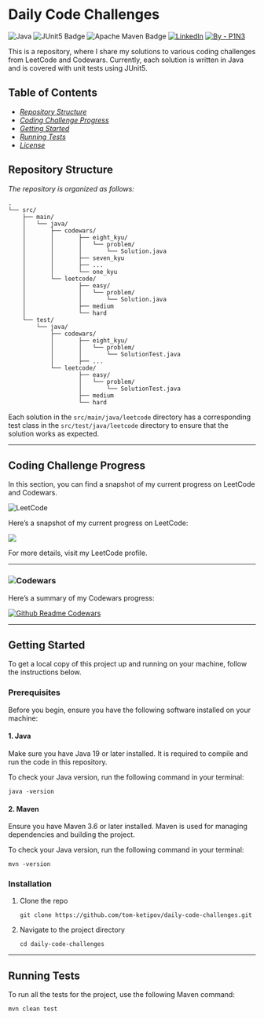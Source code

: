 ﻿# Daily Code Challenges

![Java](https://img.shields.io/badge/java-%23ED8B00.svg?style=for-the-badge&logo=openjdk&logoColor=white) ![JUnit5 Badge](https://img.shields.io/badge/JUnit5-25A162?logo=junit5&logoColor=fff&style=for-the-badge) ![Apache Maven Badge](https://img.shields.io/badge/Apache%20Maven-C71A36?logo=apachemaven&logoColor=fff&style=for-the-badge)  [![LinkedIn](https://img.shields.io/badge/LinkedIn-0077B5?style=for-the-badge&logo=linkedin&logoColor=white)](https://www.linkedin.com/in/thomas-ketipov-623b82178/)
[![By - P1N3](https://img.shields.io/badge/By-P1N3-ffffff?style=for-the-badge)](https://github.com/tom-ketipov)

This is a repository, where I share my solutions to various coding challenges from LeetCode and Codewars. Currently, each solution is written in Java and is covered with unit tests using JUnit5.


## Table of Contents

- [*Repository Structure*](#repository-structure)
- [*Coding Challenge Progress*](#coding-challenge-progress)
- [*Getting Started*](#getting-started)
- [*Running Tests*](#running-tests)
- [*License*](#license)



## Repository Structure

*The repository is organized as follows:*

    . 
    └── src/ 
        ├── main/ 
	    │ 	└── java/ 
	    │ 	    ├── codewars/ 
	    │ 	    │ 	    ├── eight_kyu/ 
	    │ 	    │ 	    │ 	└── problem/ 
	    │ 	    │ 	    │ 		└── Solution.java 
	    │ 	    │ 	    ├── seven_kyu 
	    │ 	    │ 	    ├── ...
	    │ 	    │ 	    └── one_kyu 
	    │ 	    └── leetcode/ 
	    │ 	    	    ├── easy/ 
	    │ 	    	    │ 	└── problem/ 
	    │ 	    	    │ 		└── Solution.java 
	    │ 	    	    ├── medium 
	    │ 	    	    └── hard 
	    └── test/ 
            └── java/ 
                ├── codewars/ 
                │ 	    ├── eight_kyu/ 
                │ 	    │ 	└── problem/ 
                │ 	    │ 		└── SolutionTest.java 
                │ 	    ├── ...
                └── leetcode/ 
                        ├── easy/ 
                        │ 	└── problem/ 
                        │ 		└── SolutionTest.java 
                        ├── medium 
                        └── hard



Each solution in the `src/main/java/leetcode` directory has a corresponding test class in the `src/test/java/leetcode` directory to ensure that the solution works as expected.

---
## Coding Challenge Progress

In this section, you can find a snapshot of my current progress on LeetCode and Codewars.

![LeetCode](https://img.shields.io/badge/LeetCode-000000?style=for-the-badge&logo=LeetCode&logoColor=#d16c06)

Here’s a snapshot of my current progress on LeetCode:

![](https://leetcard.jacoblin.cool/p1ne_?ext=heatmap&theme=dark)

For more details, visit my LeetCode profile.

---
### ![Codewars](https://img.shields.io/badge/Codewars-B1361E?style=for-the-badge&logo=codewars&logoColor=grey)
Here’s a summary of my Codewars progress:

[![Github Readme Codewars](https://codewars-stats-ignacio-cuadra.vercel.app/?username=p1ne&theme=dark)](https://github.com/ignacio-cuadra/github-readme-codewars)

---
## Getting Started

To get a local copy of this project up and running on your machine, follow the instructions below.

### Prerequisites
Before you begin, ensure you have the following software installed on your machine:

#### 1. Java
Make sure you have Java 19 or later installed. It is required to compile and run the code in this repository.
<br>

To check your Java version, run the following command in your terminal:

    java -version

#### 2. Maven
Ensure you have Maven 3.6 or later installed. Maven is used for managing dependencies and building the project.

To check your Java version, run the following command in your terminal:

    mvn -version


### Installation

1. Clone the repo

       git clone https://github.com/tom-ketipov/daily-code-challenges.git

2. Navigate to the project directory

       cd daily-code-challenges

---
## Running Tests

To run all the tests for the project, use the following Maven command:

	mvn clean test

